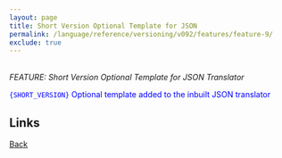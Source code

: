 ```yaml
---
layout: page
title: Short Version Optional Template for JSON
permalink: /language/reference/versioning/v092/features/feature-9/
exclude: true
---
```

<br>_FEATURE: Short Version Optional Template for JSON Translator_

<span style="color:blue">```{SHORT_VERSION}``` Optional template added to the inbuilt JSON translator</span>


## Links
[Back](/language/reference/versioning/v092/compiler092/)